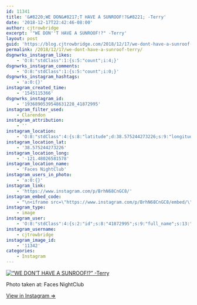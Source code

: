 ```yaml
---
id: 11341
title: '&#8220;WE DON&#8217;T HAVE A SUNROOF!?&#8221; -Terry'
date: '2018-12-17T22:42:46-08:00'
author: cjtrowbridge
excerpt: '"WE DON''T HAVE A SUNROOF!?" -Terry'
layout: post
guid: 'https://blog.cjtrowbridge.com/2018/12/17/we-dont-have-a-sunroof-terry/'
permalink: /2018/12/17/we-dont-have-a-sunroof-terry/
dsgnwrks_instagram_likes:
    - 'O:8:"stdClass":1:{s:5:"count";i:4;}'
dsgnwrks_instagram_comments:
    - 'O:8:"stdClass":1:{s:5:"count";i:0;}'
dsgnwrks_instagram_hashtags:
    - 'a:0:{}'
instagram_created_time:
    - '1545115366'
dsgnwrks_instagram_id:
    - '1936890539548631228_41872995'
instagram_filter_used:
    - Clarendon
instagram_attribution:
    - ''
instagram_location:
    - 'O:8:"stdClass":4:{s:8:"latitude";d:38.575244273226;s:9:"longitude";d:-121.48026581578;s:4:"name";s:15:"Faces NightClub";s:2:"id";i:346935871;}'
instagram_location_lat:
    - '38.575244273226'
instagram_location_long:
    - '-121.48026581578'
instagram_location_name:
    - 'Faces NightClub'
instagram_users_in_photo:
    - 'a:0:{}'
instagram_link:
    - 'https://www.instagram.com/p/BrhN68CnGC8/'
instagram_embed_code:
    - "\n<iframe src=\"https://www.instagram.com/p/BrhN68CnGC8/embed/\" width=\"612\" height=\"710\" frameborder=\"0\" scrolling=\"no\" allowtransparency=\"true\" class=\"insta-image-embed\"></iframe>\n"
instagram_type:
    - image
instagram_user:
    - 'O:8:"stdClass":4:{s:2:"id";s:8:"41872995";s:9:"full_name";s:13:"CJ Trowbridge";s:15:"profile_picture";s:174:"https://scontent.cdninstagram.com/vp/b8a5a5caf666e95e6d6d0561065ba8f0/5CA6071C/t51.2885-19/s150x150/13724650_1188772791164794_142557231_a.jpg?_nc_ht=scontent.cdninstagram.com";s:8:"username";s:12:"cjtrowbridge";}'
instagram_username:
    - cjtrowbridge
instagram_image_id:
    - '11342'
categories:
    - Instagram
---
```


[![“WE DON’T HAVE A SUNROOF!?” -Terry](https://blog.cjtrowbridge.com/wp-content/uploads/2018/12/we-dont-have-a-sunroof-1-1.jpg)](https://www.instagram.com/p/BrhN68CnGC8/)

Photo taken at: Faces NightClub

[View in Instagram ⇒](https://www.instagram.com/p/BrhN68CnGC8/)